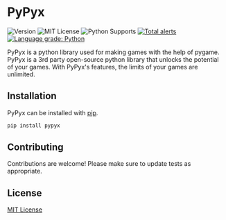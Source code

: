 # PyPyx
![Version](https://img.shields.io/pypi/v/pypyx) ![MIT License](https://img.shields.io/pypi/l/pypyx) ![Python Supports](https://img.shields.io/pypi/pyversions/pypyx) [![Total alerts](https://img.shields.io/lgtm/alerts/g/ZytroCode/pypyx.svg?logo=lgtm&logoWidth=18)](https://lgtm.com/projects/g/ZytroCode/pypyx/alerts/) [![Language grade: Python](https://img.shields.io/lgtm/grade/python/g/ZytroCode/pypyx.svg?logo=lgtm&logoWidth=18)](https://lgtm.com/projects/g/ZytroCode/pypyx/context:python)

PyPyx is a python library used for making games with the help of pygame. PyPyx is a 3rd party open-source python library that unlocks the potential of your games. With PyPyx's features, the limits of your games are unlimited.

## Installation
PyPyx can be installed with [pip](https://pip.pypa.io/en/stable/).

```bash
pip install pypyx
```

## Contributing
Contributions are welcome! Please make sure to update tests as appropriate.

## License
[MIT License](https://github.com/ZytroCode/pypyx/blob/master/LICENSE)
